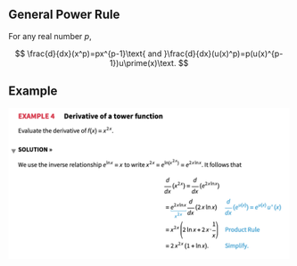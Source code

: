 
## General Power Rule

For any real number $p$,

$$
\frac{d}{dx}(x^p)=px^{p-1}\text{ and }\frac{d}{dx}(u(x)^p)=p(u(x)^{p-1})u\prime(x)\text.
$$

## Example

![](/assets/images/2022-02-23-11-59-57.png)